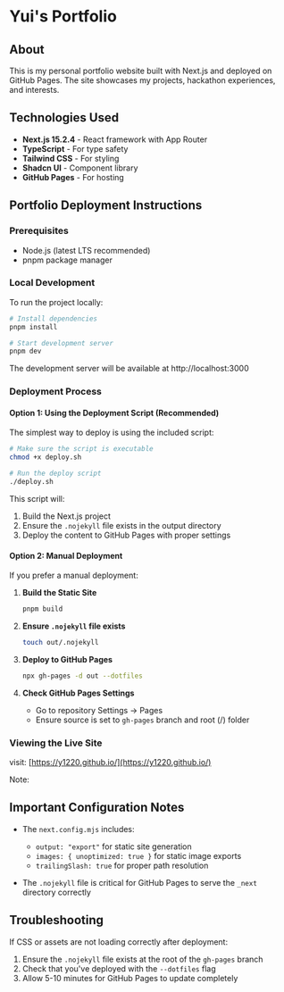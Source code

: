 # Yui's Portfolio

## About
This is my personal portfolio website built with Next.js and deployed on GitHub Pages. The site showcases my projects, hackathon experiences, and interests.

## Technologies Used
- **Next.js 15.2.4** - React framework with App Router
- **TypeScript** - For type safety
- **Tailwind CSS** - For styling
- **Shadcn UI** - Component library
- **GitHub Pages** - For hosting

## Portfolio Deployment Instructions

### Prerequisites
- Node.js (latest LTS recommended)
- pnpm package manager

### Local Development
To run the project locally:
```bash
# Install dependencies
pnpm install

# Start development server
pnpm dev
```

The development server will be available at http://localhost:3000

### Deployment Process

#### Option 1: Using the Deployment Script (Recommended)

The simplest way to deploy is using the included script:

```bash
# Make sure the script is executable
chmod +x deploy.sh

# Run the deploy script
./deploy.sh
```

This script will:
1. Build the Next.js project
2. Ensure the `.nojekyll` file exists in the output directory
3. Deploy the content to GitHub Pages with proper settings

#### Option 2: Manual Deployment

If you prefer a manual deployment:

1. **Build the Static Site**
   ```bash
   pnpm build
   ```

2. **Ensure `.nojekyll` file exists**
   ```bash
   touch out/.nojekyll
   ```

3. **Deploy to GitHub Pages**
   ```bash
   npx gh-pages -d out --dotfiles
   ```

4. **Check GitHub Pages Settings**
   - Go to repository Settings → Pages
   - Ensure source is set to `gh-pages` branch and root (/) folder

### Viewing the Live Site
visit: [https://y1220.github.io/](https://y1220.github.io/)

Note:

## Important Configuration Notes

- The `next.config.mjs` includes:
  - `output: "export"` for static site generation
  - `images: { unoptimized: true }` for static image exports
  - `trailingSlash: true` for proper path resolution

- The `.nojekyll` file is critical for GitHub Pages to serve the `_next` directory correctly

## Troubleshooting

If CSS or assets are not loading correctly after deployment:
1. Ensure the `.nojekyll` file exists at the root of the `gh-pages` branch
2. Check that you've deployed with the `--dotfiles` flag
3. Allow 5-10 minutes for GitHub Pages to update completely
